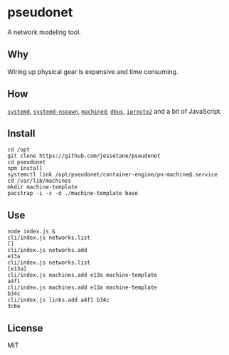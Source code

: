 # pseudonet
A network modeling tool.

## Why
Wiring up physical gear is expensive and time consuming.

## How
[`systemd`](https://www.freedesktop.org/wiki/Software/systemd/), [`systemd-nspawn`](https://www.freedesktop.org/software/systemd/man/systemd-nspawn.html), [`machined`](https://www.freedesktop.org/wiki/Software/systemd/machined/), [`dbus`](https://www.freedesktop.org/wiki/Software/dbus/), [`iproute2`](https://wiki.linuxfoundation.org/networking/iproute2) and a bit of JavaScript.

## Install
``` shell
cd /opt
git clone https://github.com/jessetane/pseudonet
cd pseudonet
npm install
systemctl link /opt/pseudonet/container-engine/pn-machine@.service
cd /var/lib/machines
mkdir machine-template
pacstrap -i -c -d ./machine-template base
```

## Use
``` shell
node index.js &
cli/index.js networks.list
[]
cli/index.js networks.add
e13a
cli/index.js networks.list
[e13a]
cli/index.js machines.add e13a machine-template
a4f1
cli/index.js machines.add e13a machine-template
b34c
cli/index.js links.add a4f1 b34c
3c6e
```

## License
MIT
